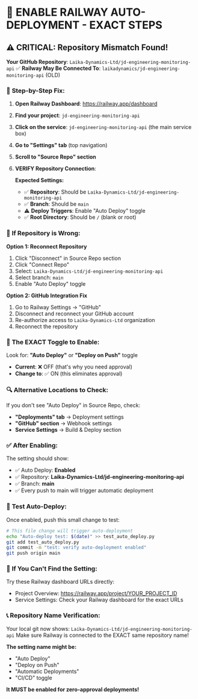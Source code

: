 # 🚀 ENABLE RAILWAY AUTO-DEPLOYMENT - EXACT STEPS

## ⚠️ CRITICAL: Repository Mismatch Found!

**Your GitHub Repository**: `Laika-Dynamics-Ltd/jd-engineering-monitoring-api` ✅
**Railway May Be Connected To**: `laikadynamics/jd-engineering-monitoring-api` (OLD)

### 📍 **Step-by-Step Fix:**

1. **Open Railway Dashboard**: https://railway.app/dashboard
2. **Find your project**: `jd-engineering-monitoring-api`
3. **Click on the service**: `jd-engineering-monitoring-api` (the main service box)
4. **Go to "Settings" tab** (top navigation)
5. **Scroll to "Source Repo" section**
6. **VERIFY Repository Connection**:

   **Expected Settings:**
   - ✅ **Repository**: Should be `Laika-Dynamics-Ltd/jd-engineering-monitoring-api` 
   - ✅ **Branch**: Should be `main`
   - ⚠️ **Deploy Triggers**: Enable "Auto Deploy" toggle
   - ✅ **Root Directory**: Should be `/` (blank or root)

### 🔧 **If Repository is Wrong:**

**Option 1: Reconnect Repository**
1. Click "Disconnect" in Source Repo section
2. Click "Connect Repo" 
3. Select: `Laika-Dynamics-Ltd/jd-engineering-monitoring-api`
4. Select branch: `main`
5. Enable "Auto Deploy" toggle

**Option 2: GitHub Integration Fix**
1. Go to Railway Settings → "GitHub"
2. Disconnect and reconnect your GitHub account
3. Re-authorize access to `Laika-Dynamics-Ltd` organization
4. Reconnect the repository

### 🎯 **The EXACT Toggle to Enable:**

Look for: **"Auto Deploy"** or **"Deploy on Push"** toggle
- **Current**: ❌ OFF (that's why you need approval)
- **Change to**: ✅ ON (this eliminates approval)

### 🔍 **Alternative Locations to Check:**

If you don't see "Auto Deploy" in Source Repo, check:
- **"Deployments" tab** → Deployment settings
- **"GitHub" section** → Webhook settings
- **Service Settings** → Build & Deploy section

### ✅ **After Enabling:**

The setting should show:
- ✅ Auto Deploy: **Enabled**
- ✅ Repository: **Laika-Dynamics-Ltd/jd-engineering-monitoring-api**
- ✅ Branch: **main**
- ✅ Every push to main will trigger automatic deployment

### 🧪 **Test Auto-Deploy:**

Once enabled, push this small change to test:

```bash
# This file change will trigger auto-deployment
echo "Auto-deploy test: $(date)" >> test_auto_deploy.py
git add test_auto_deploy.py
git commit -m "test: verify auto-deployment enabled"
git push origin main
```

### 🚨 **If You Can't Find the Setting:**

Try these Railway dashboard URLs directly:
- Project Overview: https://railway.app/project/YOUR_PROJECT_ID
- Service Settings: Check your Railway dashboard for the exact URLs

### 📞 **Repository Name Verification:**

Your local git now shows: `Laika-Dynamics-Ltd/jd-engineering-monitoring-api`
Make sure Railway is connected to the EXACT same repository name!

**The setting name might be:**
- "Auto Deploy"
- "Deploy on Push" 
- "Automatic Deployments"
- "CI/CD" toggle

**It MUST be enabled for zero-approval deployments!** 